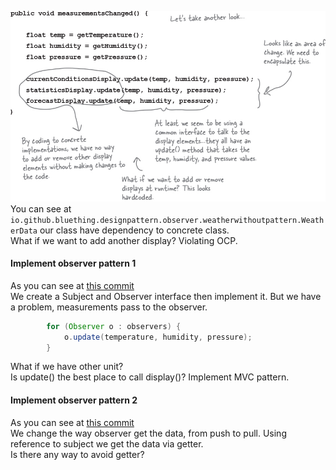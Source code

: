 ![without observer pattern](https://github.com/bluething/design-patterns/blob/main/images/problemwhenwedontuseobserver.png?raw=true)  
You can see at `io.github.bluething.designpattern.observer.weatherwithoutpattern.WeatherData` our class have dependency to concrete class.  
What if we want to add another display? Violating OCP.

#### Implement observer pattern 1

As you can see at [this commit](https://github.com/bluething/design-patterns/commit/fbc8e05237b26c6951d2c4f823a6f153289b389f)  
We create a Subject and Observer interface then implement it. But we have a problem, measurements pass to the observer.  
```java
        for (Observer o : observers) {
            o.update(temperature, humidity, pressure);
        }
```  
What if we have other unit?  
Is update() the best place to call display()? Implement MVC pattern.

#### Implement observer pattern 2

As you can see at [this commit](https://github.com/bluething/design-patterns/commit/cfcaeef73c15e4452712b0dd9487d00145397307)  
We change the way observer get the data, from push to pull. Using reference to subject we get the data via getter.  
Is there any way to avoid getter?